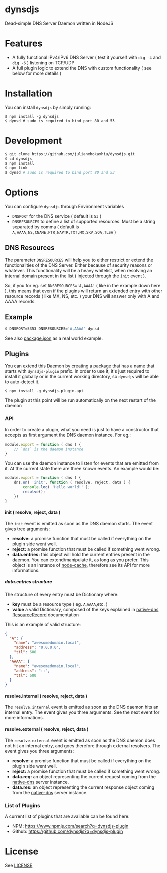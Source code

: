 # dynsdjs
Dead-simple DNS Server Daemon written in NodeJS

# Features
- A fully functional IPv4/IPv6 DNS Server ( test it yourself with `dig -4` and `dig -6` ) listening on TCP/UDP
- A full plugin logic to extend the DNS with custom functionality ( see below for more details )

# Installation

You can install `dynsdjs` by simply running:

```shell
$ npm install -g dynsdjs
$ dynsd # sudo is required to bind port 80 and 53
```

# Development

```bash
$ git clone https://github.com/julianxhokaxhiu/dynsdjs.git
$ cd dynsdjs
$ npm install
$ npm link
$ dynsd # sudo is required to bind port 80 and 53
```

# Options
You can configure `dynsdjs` through Environment variables

- `DNSPORT` for the DNS service ( default is `53` )
- `DNSRESOURCES` to define a list of supported resources. Must be a string separated by comma ( default is `A,AAAA,NS,CNAME,PTR,NAPTR,TXT,MX,SRV,SOA,TLSA` )

## DNS Resources

The parameter `DNSRESOURCES` will help you to either restrict or extend the functionalities of the DNS Server. Either because of security reasons or whatever. This functionality will be a heavy whitelist, when resolving an internal domain present in the list ( injected through the `init` event ).

So, if you for eg. set `DNSRESOURCES='A,AAAA'` ( like in the example down here ), this means that even if the plugins will return an extended entry with other resource records ( like MX, NS, etc. ) your DNS will answer only with A and AAAA records.

## Example

```bash
$ DNSPORT=5353 DNSRESOURCES='A,AAAA' dynsd
```
See also [package.json](package.json#L17) as a real world example.

## Plugins

You can extend this Daemon by creating a package that has a name that starts with `dynsdjs-plugin` prefix. In order to use it, it's just required to install it globally or in the current working directory, so `dynsdjs` will be able to auto-detect it.

```
$ npm install -g dynsdjs-plugin-api
```

The plugin at this point will be run automatically on the next restart of the daemon

### API

In order to create a plugin, what you need is just to have a constructor that accepts as first argument the DNS daemon instance. For eg.:

```javascript
module.export = function ( dns ) {
    // `dns` is the daemon instance
}
```

You can use the daemon instance to listen for events that are emitted from it. At the current state there are three known events. An example would be:

```javascript
module.export = function ( dns ) {
    dns.on( 'init', function ( resolve, reject, data ) {
        console.log( 'Hello world!' );
      	resolve();
    })
}
```



#### init ( resolve, reject, data )

The `init` event is emitted as soon as the DNS daemon starts. The event gives tree arguments:

- **resolve:** a promise function that must be called if everything on the plugin side went well.
- **reject:** a promise function that must be called if something went wrong.
- **data.entries:** this object will hold the current entries present in the daemon. You can extend/manipulate it, as long as you prefer. This object is an instance of [node-cache](https://www.npmjs.com/package/node-cache), therefore see its API for more informations.

##### data.entries structure

The structure of every entry must be Dictionary where:

- **key** must be a resource type ( eg. `A`,`AAAA`,etc. )
- **value** a valid Dictionary, composed of the keys explained in [native-dns ResourceRecord](https://github.com/tjfontaine/node-dns#resourcerecord) documentation

This is an example of valid structure:

```json
{
  "A": {
    "name": "awesomedomain.local",
    "address": "0.0.0.0",
    "ttl": 600
  },
  "AAAA": {
    "name": "awesomedomain.local",
    "address": "::",
    "ttl": 600
  }
}
```

#### resolve.internal ( resolve, reject, data )

The `resolve.internal` event is emitted as soon as the DNS daemon hits an internal entry. The event gives you three arguments. See the next event for more informations.

#### resolve.external ( resolve, reject, data )

The `resolve.external` event is emitted as soon as the DNS daemon does not hit an internal entry, and goes therefore through external resolvers. The event gives you three arguments:

- **resolve:** a promise function that must be called if everything on the plugin side went well.
- **reject:** a promise function that must be called if something went wrong.
- **data.req:** an object representing the current request coming from the [native-dns](https://www.npmjs.com/package/native-dns) server instance.
- **data.res:** an object representing the current response object coming from the [native-dns](https://www.npmjs.com/package/native-dns) server instance.

### List of Plugins

A current list of plugins that are available can be found here:

- NPM: https://www.npmjs.com/search?q=dynsdjs-plugin
- Github: https://github.com/dynsdjs?q=dynsdjs-plugin

# License

See [LICENSE](LICENSE)
